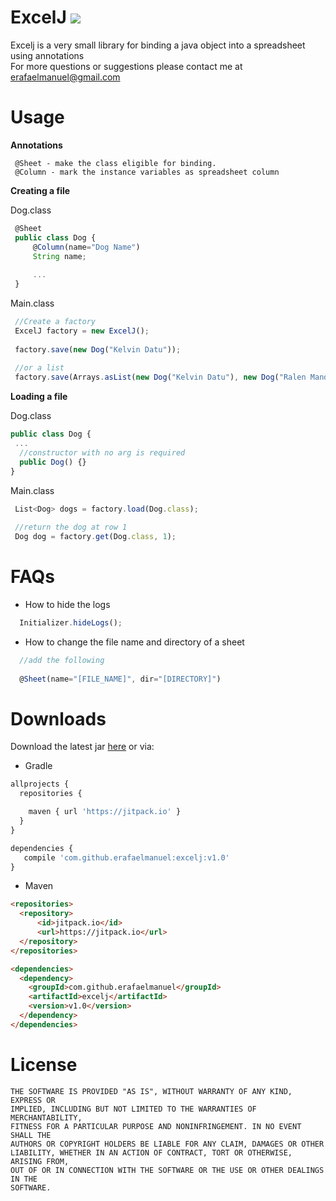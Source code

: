 # ExcelJ [![](https://jitpack.io/v/erafaelmanuel/excelj.svg)](https://jitpack.io/#erafaelmanuel/excelj)
Excelj is a very small library for binding a java object into a spreadsheet using annotations <br />
For more questions or suggestions please contact me at erafaelmanuel@gmail.com
<br />

<b><h1>Usage</h1></b>

<b>Annotations</b>
```
 @Sheet - make the class eligible for binding.
 @Column - mark the instance variables as spreadsheet column 
```

<b>Creating a file</b>

Dog.class
```js
 @Sheet
 public class Dog {
     @Column(name="Dog Name")
     String name;
    
     ...
 }
```
Main.class
```js
 //Create a factory
 ExcelJ factory = new ExcelJ();
 
 factory.save(new Dog("Kelvin Datu"));
 
 //or a list
 factory.save(Arrays.asList(new Dog("Kelvin Datu"), new Dog("Ralen Mandap")));
```

<b>Loading a file</b>

Dog.class
```js
public class Dog {
 ...
  //constructor with no arg is required
  public Dog() {}
}

```

Main.class
```js
 List<Dog> dogs = factory.load(Dog.class);
 
 //return the dog at row 1
 Dog dog = factory.get(Dog.class, 1);
```


<b><h1>FAQs</h1></b>

* How to hide the logs
```js
  Initializer.hideLogs();
```

* How to change the file name and directory of a sheet
```js
  //add the following
  
  @Sheet(name="[FILE_NAME]", dir="[DIRECTORY]")
```

<b><h1>Downloads</h1></b>

Download the latest jar [here](https://jitpack.io/#erafaelmanuel/excelj) or via:

* Gradle

```js
allprojects {
  repositories {

    maven { url 'https://jitpack.io' }
  }
}
```

```js
dependencies {
   compile 'com.github.erafaelmanuel:excelj:v1.0'
}
```

* Maven

```html
<repositories>
  <repository>
      <id>jitpack.io</id>
      <url>https://jitpack.io</url>
  </repository>
</repositories>
```

```html
<dependencies>
  <dependency>
    <groupId>com.github.erafaelmanuel</groupId>
    <artifactId>excelj</artifactId>
    <version>v1.0</version>
  </dependency>
</dependencies>
```

<b><h1>License</h1></b>

```
THE SOFTWARE IS PROVIDED "AS IS", WITHOUT WARRANTY OF ANY KIND, EXPRESS OR
IMPLIED, INCLUDING BUT NOT LIMITED TO THE WARRANTIES OF MERCHANTABILITY,
FITNESS FOR A PARTICULAR PURPOSE AND NONINFRINGEMENT. IN NO EVENT SHALL THE
AUTHORS OR COPYRIGHT HOLDERS BE LIABLE FOR ANY CLAIM, DAMAGES OR OTHER
LIABILITY, WHETHER IN AN ACTION OF CONTRACT, TORT OR OTHERWISE, ARISING FROM,
OUT OF OR IN CONNECTION WITH THE SOFTWARE OR THE USE OR OTHER DEALINGS IN THE
SOFTWARE.
```
